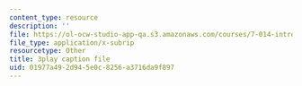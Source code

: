 ```yaml
---
content_type: resource
description: ''
file: https://ol-ocw-studio-app-qa.s3.amazonaws.com/courses/7-014-introductory-biology-spring-2005/01977a492d945e0c8256a3716da9f897_hWdAt9SzP0I.vtt
file_type: application/x-subrip
resourcetype: Other
title: 3play caption file
uid: 01977a49-2d94-5e0c-8256-a3716da9f897
---
```

